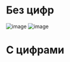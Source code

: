 # Без цифр
![image](https://github.com/sirgb1/flutter2/assets/96747393/5e30abc8-eae3-46ed-8c67-99497e78b2de)
![image](https://github.com/sirgb1/flutter2/assets/96747393/738dd437-324a-45ca-8f06-0549d5bf7ce6)


# С цифрами
